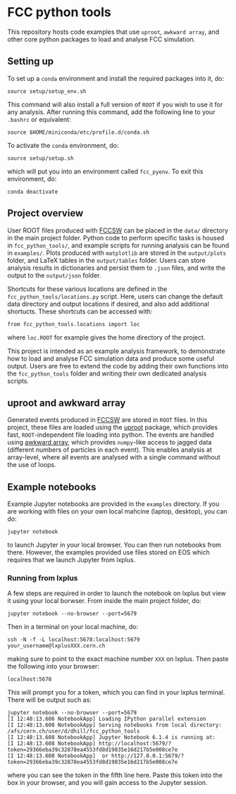 # FCC python tools

This repository hosts code examples that use `uproot`, `awkward array`, and other core python packages to load and analyse FCC simulation.

## Setting up

To set up a `conda` environment and install the required packages into it, do:

```
source setup/setup_env.sh
```

This command will also install a full version of `ROOT` if you wish to use it for any analysis. After running this command, add the following line to your `.bashrc` or equivalent:

```
source $HOME/miniconda/etc/profile.d/conda.sh
```

To activate the `conda` environment, do:

```
source setup/setup.sh
```

which will put you into an environment called `fcc_pyenv`. To exit this environment, do:

```
conda deactivate
```

## Project overview

User ROOT files produced with [FCCSW](https://github.com/HEP-FCC/FCCSW) can be placed in the `data/` directory in the main project folder. Python code to perform specific tasks is housed in `fcc_python_tools/`, and example scripts for running analysis can be found in `examples/`. Plots produced with `matplotlib` are stored in the `output/plots` folder, and LaTeX tables in the `output/tables` folder. Users can store analysis results in dictionaries and persist them to `.json` files, and write the output to the `output/json` folder.

Shortcuts for these various locations are defined in the `fcc_python_tools/locations.py` script. Here, users can change the default data directory and output locations if desired, and also add additional shortucts. These shortcuts can be accessed with:
```
from fcc_python_tools.locations import loc
```
where `loc.ROOT` for example gives the home directory of the project.

This project is intended as an example analysis framework, to demonstrate how to load and analyse FCC simulation data and produce some useful output. Users are free to extend the code by adding their own functions into the  `fcc_python_tools` folder and writing their own dedicated analysis scripts.

## uproot and awkward array

Generated events produced in [FCCSW](https://github.com/HEP-FCC/FCCSW) are stored in `ROOT` files. In this project, these files are loaded using the [uproot](https://github.com/scikit-hep/uproot4) package, which provides fast, `ROOT`-independent file loading into python. The events are handled using [awkward array](https://github.com/scikit-hep/awkward-1.0), which provides `numpy`-like access to jagged data (different numbers of particles in each event). This enables analysis at array-level, where all events are analysed with a single command without the use of loops.

## Example notebooks

Example Jupyter notebooks are provided in the `examples` directory. If you are working with files on your own local mahcine (laptop, desktop), you can do:
```
jupyter notebook
```
to launch Jupyter in your local browser. You can then run notebooks from there. However, the examples provided use files stored on EOS which requires that we launch Jupyter from lxplus. 

### Running from lxplus

A few steps are required in order to launch the notebook on lxplus but view it using your local borwser. From inside the main project folder, do:
```
jupyter notebook --no-browser --port=5679
```
Then in a terminal on your local machine, do:
```
ssh -N -f -L localhost:5678:localhost:5679 your_username@lxplusXXX.cern.ch
```
making sure to point to the exact machine number `XXX` on lxplus. Then paste the following into your browser:
```
localhost:5678
```
This will prompt you for a token, which you can find in your lxplus terminal. There will be output such as:
```
jupyter notebook --no-browser --port=5679
[I 12:48:13.606 NotebookApp] Loading IPython parallel extension
[I 12:48:13.608 NotebookApp] Serving notebooks from local directory: /afs/cern.ch/user/d/dhill/fcc_python_tools
[I 12:48:13.608 NotebookApp] Jupyter Notebook 6.1.4 is running at:
[I 12:48:13.608 NotebookApp] http://localhost:5679/?token=29366eba39c32878ea4553fd8d19835e16d217b5e008ce7e
[I 12:48:13.608 NotebookApp]  or http://127.0.0.1:5679/?token=29366eba39c32878ea4553fd8d19835e16d217b5e008ce7e
```
where you can see the token in the fifth line here. Paste this token into the box in your browser, and you will gain access to the Jupyter session.


